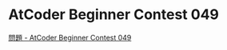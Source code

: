 AtCoder Beginner Contest 049
===

[問題 - AtCoder Beginner Contest 049](https://atcoder.jp/contests/abc049/tasks)